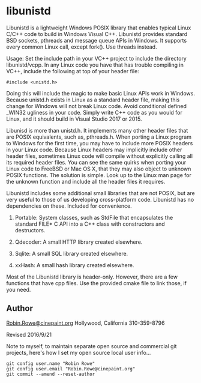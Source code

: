 # libunistd

Libunistd is a lightweight Windows POSIX library that enables typical Linux C/C++ code to build in Windows Visual C++. Libunistd provides standard BSD sockets, pthreads and message queue APIs in Windows. It supports every common Linux call, except fork(). Use threads instead. 

Usage: Set the include path in your VC++ project to include the directory libunistd/vcpp. In any Linux code you have that has trouble compiling in VC++, include the following at top of your header file:

	#include <unistd.h>

Doing this will include the magic to make basic Linux APIs work in Windows. Because unistd.h exists in Linux as a standard header file, making this change for Windows will not break Linux code. Avoid conditional defined _WIN32 ugliness in your code. Simply write C++ code as you would for Linux, and it should build in Visual Studio 2017 or 2015.

Libunisd is more than unistd.h. It implements many other header files that are POSIX equivalents, such as, pthreads.h. When porting a Linux program to Windows for the first time, you may have to include more POSIX headers in your Linux code. Because Linux headers may implicitly include other header files, sometimes Linux code will compile without explicitly calling all its required header files. You can see the same quirks when porting your Linux code to FreeBSD or Mac OS X, that they may also object to unknown POSIX functions. The solution is simple. Look up to the Linux man page for the unknown function and include all the header files it requires.

Libunistd includes some additional small libraries that are not POSIX, but are very useful to those of us developing cross-platform code. Libunistd has no dependencies on these. Included for convenience.

1. Portable: System classes, such as StdFile that encapsulates the standard FILE* C API into a C++ class with constructors and destructors.

2. Qdecoder: A small HTTP library created elsewhere.  

3. Sqlite: A small SQL library created elsewhere.

4. xxHash: A small hash library created elsewhere.

Most of the Libunistd library is header-only. However, there are a few functions that have cpp files. Use the provided cmake file to link those, if you need.

## Author

Robin.Rowe@cinepaint.org Hollywood, California 310-359-8796

Revised 2016/9/21

Note to myself, to maintain separate open source and commercial git projects, here's how I set my open source local user info...

	git config user.name "Robin Rowe"
	git config user.email "Robin.Rowe@cinepaint.org"
	git commit --amend --reset-author

